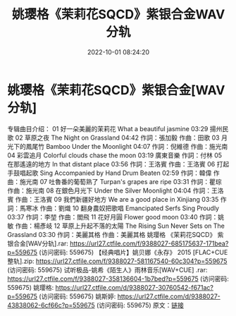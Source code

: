 ﻿---
title: 姚璎格《茉莉花SQCD》紫银合金WAV分轨
date: 2022-10-01 08:24:20
categories: WAV车载音乐、镜像
tags: None
---
# 姚璎格《茉莉花SQCD》紫银合金[WAV分轨]

专辑曲目介绍：
01 好一朵美麗的茉莉花 What a beautiful jasmine 03:29
揚州民歌
02 草原之夜 The Night on Grassland 04:42
作詞：張加毅 作曲：田歌
03 月光下的鳳尾竹 Bamboo Under the Moonlight 04:07
作詞：倪維德 作曲：施光南
04 彩雲追月 Colorful clouds chase the moon 03:19
廣東音樂 作詞：付林
05 在那遙遠的地方 In that distant place 03:56
作詞：王洛賓 作曲：王洛賓
06 打起手鼓唱起歌 Sing Accompanied by Hand Drum Beaten 02:59
作詞：韓偉 作曲：施光南
07 吐魯番的葡萄熟了 Turpan's grapes are ripe 03:31
作詞：瞿琮 作曲：施光南
08 在銀色月光下 Under the Silver Moonlight 04:04
作詞：王洛賓 作曲：王洛賓
09 我們新疆好地方 We are a good place in Xinjiang 03:35
作詞：馬寒冰 作曲：劉熾
10 翻身農奴把歌唱 Emancipated Serfs Sing Proudly 03:37
作詞：李堃 作曲：閻飛
11 花好月圓 Flower good moon 03:40
作詞：姚敏 作曲：楊彥岐
12 草原上升起不落的太陽 The Rising Sun Never Sets on The Grassland
03:30
作詞：美麗其格 作曲：美麗其格
姚璎格 《茉莉花SQCD》 紫银合金[WAV分轨].rar: https://url27.ctfile.com/f/9388027-685175637-171bea?p=559675
(访问密码: 559675)
【经典唱片】姚贝娜《永存》 2015 [FLAC+CUE整轨].zip: https://url27.ctfile.com/f/9388027-581167540-60c304?p=559675
(访问密码: 559675)
试听极品-姚希《陌生人》雨林音乐[WAV+CUE] .rar: https://url27.ctfile.com/f/9388027-358136604-1b7bed?p=559675
(访问密码: 559675)
姚璎格: https://url27.ctfile.com/d/9388027-30760542-f671ac?p=559675
(访问密码: 559675)
姚斯婷: https://url27.ctfile.com/d/9388027-43838062-6cf66c?p=559675
(访问密码: 559675)
原文：[链接](https://blog.sina.com.cn/s/blog_1647c7e7601030zox.html)